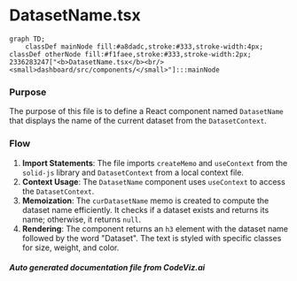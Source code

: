 # DatasetName.tsx

```mermaid
graph TD;
    classDef mainNode fill:#a8dadc,stroke:#333,stroke-width:4px;
classDef otherNode fill:#f1faee,stroke:#333,stroke-width:2px;
2336283247["<b>DatasetName.tsx</b><br/><small>dashboard/src/components/</small>"]:::mainNode

```
### Purpose
The purpose of this file is to define a React component named `DatasetName` that displays the name of the current dataset from the `DatasetContext`.

### Flow
1. **Import Statements**: The file imports `createMemo` and `useContext` from the `solid-js` library and `DatasetContext` from a local context file.
2. **Context Usage**: The `DatasetName` component uses `useContext` to access the `DatasetContext`.
3. **Memoization**: The `curDatasetName` memo is created to compute the dataset name efficiently. It checks if a dataset exists and returns its name; otherwise, it returns `null`.
4. **Rendering**: The component returns an `h3` element with the dataset name followed by the word "Dataset". The text is styled with specific classes for size, weight, and color.

##### Auto generated documentation file from CodeViz.ai
